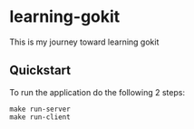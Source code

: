 # learning-gokit
This is my journey toward learning gokit

## Quickstart
To run the application do the following 2 steps:
```shell
make run-server
make run-client
```
